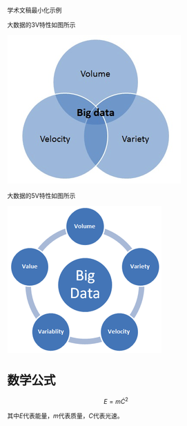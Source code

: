 学术文稿最小化示例

大数据的3V特性如图所示

![](assets/demo-a5a137d9.png)

大数据的5V特性如图所示

![](assets/demo-8b0323d7.png)

# 数学公式

$$E = m \dot C^2$$

其中$E$代表能量，$m$代表质量，$C$代表光速。
